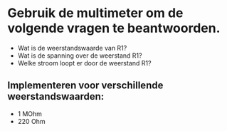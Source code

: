 # Gebruik de multimeter om de volgende vragen te beantwoorden.
- Wat is de weerstandswaarde van R1?
- Wat is de spanning over de weerstand R1?
- Welke stroom loopt er door de weerstand R1?

## Implementeren voor verschillende weerstandswaarden:
- 1 MOhm
- 220 Ohm